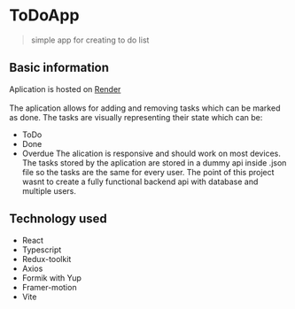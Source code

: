 # ToDoApp
>simple app for creating to do list
## Basic information
Aplication is hosted on [Render](https://todoapp-4po6.onrender.com)<br/><br/>
The aplication allows for adding and removing tasks which can be marked as done. The tasks are visually representing their state which can be:
* ToDo
* Done
* Overdue
The alication is responsive and should work on most devices. The tasks stored by the aplication are stored in a dummy api inside .json file so the tasks are the same for every user.
The point of this project wasnt to create a fully functional backend api with database and multiple users.
## Technology used
* React
* Typescript
* Redux-toolkit
* Axios
* Formik with Yup
* Framer-motion
* Vite

